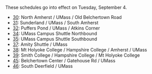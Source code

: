 These schedules go into effect on Tuesday, September 4.

* [30][30]: North Amherst / UMass / Old Belchertown Road
* [31][31]: Sunderland / UMass / South Amherst
* [32][OR]: Puffers Pond / UMass / Atkins Corner
* [34][CS]: UMass Campus Shuttle Northbound
* [35][CS]: UMass Campus Shuttle Southbound
* [37][37]: Amity Shuttle / UMass
* [38][38]: Mt Holyoke College / Hampshire College / Amherst / UMass
* [39][39]: Smith College / Hampshire College / Mt Holyoke College
* [45][OR]: Belchertown Center / Gatehouse Rd / UMass
* [46][OR]: South Deerfield / UMass

[30]: pdf/route30new.pdf
[31]: pdf/route31new.pdf
[37]: pdf/route37new.pdf
[38]: pdf/route38new.pdf
[39]: pdf/route39new.pdf
[CS]: pdf/route34and35new.pdf
[OR]: pdf/outreachnew.pdf
